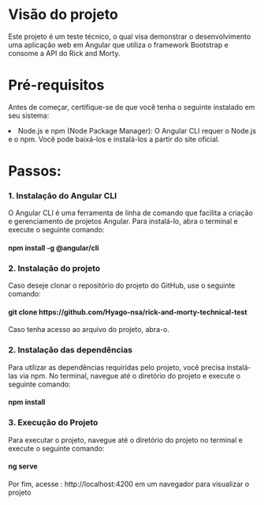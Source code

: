 <h1>Visão do projeto</h1>
Este projeto é um teste técnico, o qual visa demonstrar o desenvolvimento uma aplicação web em Angular que utiliza o framework Bootstrap e consome a API do Rick and Morty. 

<h1>Pré-requisitos</h1>

Antes de começar, certifique-se de que você tenha o seguinte instalado em seu sistema:
<li>Node.js e npm (Node Package Manager): O Angular CLI requer o Node.js e o npm. Você pode baixá-los e instalá-los a partir do site oficial.</li>

<h1>Passos:</h1>

<h3>1. Instalação do Angular CLI</h3>
O Angular CLI é uma ferramenta de linha de comando que facilita a criação e gerenciamento de projetos Angular. Para instalá-lo, abra o terminal e execute o seguinte comando:

<h4>npm install -g @angular/cli</h4>

<h3>2. Instalação do projeto</h3>
Caso deseje clonar o repositório do projeto do GitHub, use o seguinte comando:
<h4>git clone https://github.com/Hyago-nsa/rick-and-morty-technical-test</h4>

Caso tenha acesso ao arquivo do projeto, abra-o.

<h3>2. Instalação das dependências</h3>
Para utilizar as dependências requiridas pelo projeto, você precisa instalá-las via npm. No terminal, navegue até o diretório do projeto e execute o seguinte comando:

<h4>npm install</h4>

<h3>3. Execução do Projeto</h3>
Para executar o projeto, navegue até o diretório do projeto no terminal e execute o seguinte comando:

<h4>ng serve</h4>

Por fim, acesse : http://localhost:4200 em um navegador para visualizar o projeto
